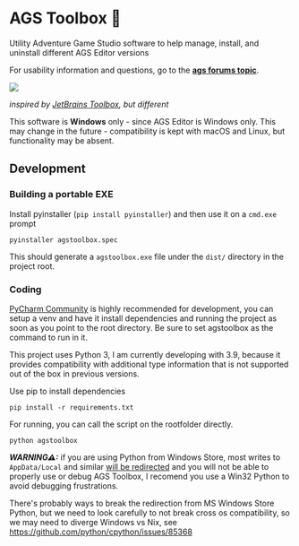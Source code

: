# AGS Toolbox 🧰
Utility Adventure Game Studio software to help manage, install, and uninstall different AGS Editor versions

For usability information and questions, go to the [**ags forums topic**](https://www.adventuregamestudio.co.uk/forums/index.php?topic=59938.0).

![](https://user-images.githubusercontent.com/2244442/230735148-7aa061f5-90f7-4db7-ab7f-fcb5a5ea243f.png)

_inspired by [JetBrains Toolbox](https://www.jetbrains.com/toolbox-app/), but different_

This software is **Windows** only - since AGS Editor is Windows only. This may change in the future - compatibility is kept with macOS and Linux, but functionality may be absent.


## Development

### Building a portable EXE

Install pyinstaller (`pip install pyinstaller`) and then use it on a `cmd.exe` prompt

    pyinstaller agstoolbox.spec
	
This should generate a `agstoolbox.exe` file under the `dist/` directory in the project root.

### Coding

[PyCharm Community](https://www.jetbrains.com/pycharm/) is highly recommended for development, you can setup a venv and have it install dependencies and running the project as soon as you point to the root directory.
Be sure to set agstoolbox as the command to run in it.

This project uses Python 3, I am currently developing with 3.9, because it provides compatibility with additional type information that is not supported out of the box in previous versions. 

Use pip to install dependencies

    pip install -r requirements.txt

For running, you can call the script on the rootfolder directly.

    python agstoolbox

***WARNING⚠:*** if you are using Python from Windows Store, most writes to `AppData/Local` and similar [will be redirected](https://github.com/python/cpython/issues/95029) and you will not be able to properly use or debug AGS Toolbox, I recomend you use a Win32 Python to avoid debugging frustrations.

There's probably ways to break the redirection from MS Windows Store Python, but we need to look carefully to not break cross os compatibility, so we may need to diverge Windows vs Nix, see https://github.com/python/cpython/issues/85368

